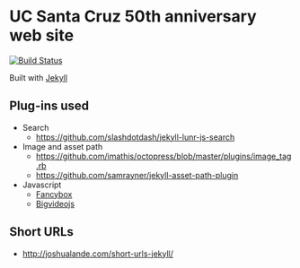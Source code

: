 # UC Santa Cruz 50th anniversary web site

[![Build Status](https://travis-ci.org/luckyluke007/50th-site.svg?branch=master)](https://travis-ci.org/luckyluke007/50th-site)

Built with [Jekyll](http://jekyllrb.com)

## Plug-ins used

- Search
    * https://github.com/slashdotdash/jekyll-lunr-js-search
- Image and asset path
    * https://github.com/imathis/octopress/blob/master/plugins/image_tag.rb
    * https://github.com/samrayner/jekyll-asset-path-plugin
- Javascript
    * [Fancybox](http://fancybox.net)
    * [Bigvideojs](http://dfcb.github.io/BigVideo.js/)

## Short URLs

- http://joshualande.com/short-urls-jekyll/